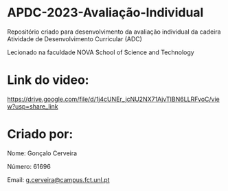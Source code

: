 # APDC-2023-Avaliação-Individual
Repositório criado para desenvolvimento da avaliação individual da cadeira Atividade de Desenvolvimento Curricular (ADC)

Lecionado na faculdade NOVA School of Science and Technology

# Link do video:

https://drive.google.com/file/d/1j4cUNEr_jcNU2NX71AjvTIBN6LLRFvoC/view?usp=share_link

# Criado por:

Nome: Gonçalo Cerveira 

Número: 61696 

Email: g.cerveira@campus.fct.unl.pt
